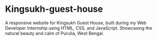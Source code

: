 # Kingsukh-guest-house
A responsive website for Kingsukh Guest House, built during my Web Developer Internship using HTML, CSS, and JavaScript. Showcasing the natural beauty and calm of Purulia, West Bengal.
